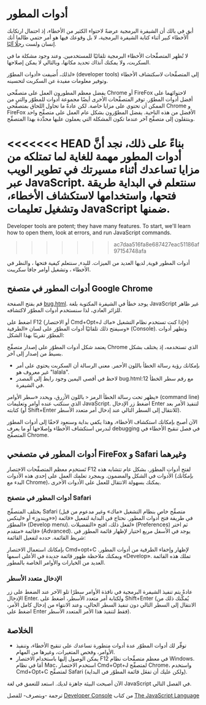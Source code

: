 # أدوات المطور

أبقِ في بالك أن الشيفرة البرمجية عرضةً لاحتواء الكثير من الأخطاء، إذ احتمال ارتكابك الأخطاء كبير أثناء كتابة الشيفرة البرمجية، لا بل وقوعك فيها هو أمر حتمي طالما أنك إنسان ولست [رجلًا آليًا](https://en.wikipedia.org/wiki/Bender_(Futurama)).

لا تُظهِر المتصفِّحات الأخطاء البرمجية تلقائيًا للمستخدمين. وعند وجود مشكلة ما في السكربت، ولا يمكنك آنذاك تحديد مكانها، وبالتالي لا يمكن إصلاحها.

لذلك، أُضيفت «أدوات المطوّر» (developer tools) إلى المتصفِّحات لاسكتشاف الأخطاء وتوفير معلومات مفيدة عن السكربت لتحسينه.

يفضل معظم المطورون العمل على متصفِّحي Chrome أو FireFox لاحتوائهما على أفضل أدوات المطوّر. توفر المتصفِّحات الأخرى أيضًا مجموعة أدوات للمطوّر والتي من الممكن أن تحتوي على مزايا خاصة. لكن عادةً ما تحاول اللحاق بمتصفِّحي Chrome و FireFox الأفضل من هذه الناحية. يفضل المطوّرون بشكل عام العمل على متصفِّح واحد وينتقلون إلى متصفِّح آخر عندما تكون المشكلة التي يعملون عليها محدَّدة بهذا المتصفِّح.

<<<<<<< HEAD
بناءً على ذلك، نجد أنَّ أدوات المطور مهمة للغاية لما تمتلكه من مزايا تساعدك أثناء مسيرتك في تطوير الويب عبر JavaScript. سنتعلم في البداية طريقة فتحها، واستخدامها لاستكشاف الأخطاء، وتشغيل تعليمات JavaScript ضمنها.
=======
Developer tools are potent; they have many features. To start, we'll learn how to open them, look at errors, and run JavaScript commands.
>>>>>>> ac7daa516fa8e687427eac51186af97154748afa

أدوات المطور قوية, لديها العديد من الميزات. للبدء, سنتعلم كيفية فتحها ، والنظر في الأخطاء ، وتشغيل أوامر جافا سكريبت.

## أدوات المطور في متصفح Google Chrome
قم بفتح الصفحة [bug.html](https://javascript.info/article/devtools/bug.html). يوجد خطأ في الشيفرة المكتوبة بلغة JavaScript غير ظاهر للزائر العادي، لذا سنستخدم أدوات المطوّر لاكتشافه.

اضغط على F12 (أو الاختصار Cmd+Opt+J إذا كنت تستخدم نظام التشغيل «ماك») وسيفتح ذلك تلقائيًا أدوات المطوّر على لسان «الطرفية» (Console). وتظهر أدوات المطوّر تقريبًا بهذا الشكل: 

يعتمد شكل أدوات المطوّر على إصدار متصفِّح Chrome الذي تستخدمه، إذ يختلف بشكل بسيط من إصدار إلى آخر. 
- بإمكانك رؤية رسالة الخطأ باللون الأحمر. معنى الرسالة أن السكربت يحتوي على أمر غير معروف هو "lalala". 
- لاحظ في أقصى اليمين وجود رابط إلى المصدر bug.html:12 مع رقم سطر الخطأ في الشيفرة.

يظهر تحت رسالة الخطأ الرمز `<` باللون الأزرق، ويحدد «سطر الأوامر» (command line) الذي سنكتب عنده أوامر وتعليمات JavaScript. اضغط زر الإدخال Enter لتنفيذ الأمر بعد كتابته (أو Shift+Enter للانتقال إلى السطر التالي عند إدخال أمر متعدد الأسطر). 

الآن أصبح بإمكانك استكشاف الأخطاء، وهذا يكفي بداية وسنعود لاحقًا إلى أدوات المطوَر لندرس استكشاف الأخطاء وإصلاحها أو ما يعرف debugging في فصل تنقيح الأخطاء في المتصفِّح Chrome. 

## أدوات المطور في متصفحي FireFox و Safari وغيرهما
تَستخدِم معظم المتصفِّحات الاختصار F12 لفتح أدوات المطوَر. بشكل عام تتشابه هذه الأدوات في الشكل والمضمون. وبمجرد تعلمك العمل على إحدى هذه الأدوات (بإمكانك البدء مع Chrome)، يمكنك بسهولة الانتقال للعمل على الأدوات الأخرى.

### أدوات المطور في متصفح Safari
يختلف المتصفِّح Safari (متصفِّح خاص بنظام التشغيل «ماك» وغير مدعوم من قبل «ويندوز» أو «لينكس») في طريقة فتح أدوات المطور. نحتاج في البداية لتفعيل «قائمة المطوّر» (Develop menu). لفعل ذلك، افتح «التفضيلات» (Preferences) ثم اختر قائمة «متقدم» (Advanced). يوجد في الأسفل مربع اختيار لإظهار قائمة المطوَر في شريط القائمة. حدده لتفعيل القائمة:

بإمكانك استعمال الاختصار Cmd+opt+C لإظهار وإخفاء الطرفية من أدوات المطور. ويمكنك ملاحظة ظهور قائمة جديدة في الأعلى اسمها «Develop». تملك هذه القائمة العديد من الخيارات والأوامر الخاصة بالمطور.

### الإدخال متعدد الأسطر
عادةً يتم تنفيذ الشيفرة البرمجية في نافذة الأوامر سطرًا تلو الآخر عند الضغط على زر الإدخال Enter. ولكتابة أمر متعدد الأسطر، اضغط على Shift+Enter (يُمكِّنك ذلك من الانتقال إلى السطر التالي دون تنفيذ السطر الحالي، وعند الانتهاء من إدخال كامل الأمر، اضغط على Enter فقط لتنفيذ هذا الأمر المتعدد الأسطر).

## الخلاصة
- توفِّر لك أدوات المطوّر عدة أدوات متطورة تساعدك على تنقيح الأخطاء، وتنفيذ الأوامر، وفحص المتغيرات، وغيرها من المهام.
- يمكن الوصول إليها باستخدام الاختصار F12 في معظم متصفِّحات نظام Windows. أمَا في نظام Mac، استخدم الاختصار Cmd+Opt+J لمتصفِّح Chrome، واستخدم Cmd+Opt+C لمتصفِّح Safari (ولكن عليك أن تفعَل قائمة المطوّر في البداية).

الآن أصبحت البيئة جاهزة لديك. استعد للتعمق في لغة JavaScript في الفصل التالي.

ترجمة -وبتصرف- للفصل [Developer Console](https://javascript.info/devtools) من كتاب [The JavaScript Language](https://javascript.info/js)

